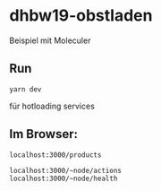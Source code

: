 # dhbw19-obstladen
Beispiel mit Moleculer

## Run

```
yarn dev
```
für hotloading services

## Im Browser:

```
localhost:3000/products

localhost:3000/~node/actions
localhost:3000/~node/health
```
